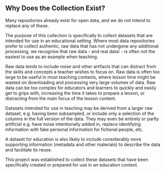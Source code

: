 ## Why Does the Collection Exist?
Many repositories already exist for open data, and we do not intend to replace any of these.

The purpose of this collection is specifically to collect datasets that are intended
for use in an educational setting.
Where most data repositories prefer to collect authentic, raw data that has not
undergone any additional processing,
we recognise that raw data - and real data! - is often not the easiest to use as
an example when teaching.

Raw data tends to include noise and other artifacts that can distract from the
skills and concepts a teacher wishes to focus on.
Raw data is often too large to be useful in most teaching contexts, where lesson time
might be wasted on downloading and processing very large volumes of data.
Raw data can be too complex for educators and learners to quickly and easily
get to grips with, increasing the time it takes to prepare a lesson,
or distracting from the main focus of the lesson content.

Datasets intended for use in teaching may be derived from a larger raw dataset,
e.g. having been subsampled, or include only a selection of the columns in the
full version of the data.
They may even be entirely or partly artificial e.g.
have noise intentionally added in,
replace identifying information with fake personal information for fictional people,
etc.

A dataset for education is also likely to include considerably more supporting
information (metadata and other materials) to describe the data and
facilitate its reuse.

This project was established to collect these datasets that have been specifically
created or prepared for use in an education context.
